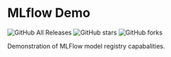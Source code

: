 # MLflow Demo

![GitHub All Releases](https://img.shields.io/github/downloads/TibbersHao/mlflow_demo/total.svg)
![GitHub stars](https://img.shields.io/github/stars/TibbersHao/mlflow_demo.svg?style=social)
![GitHub forks](https://img.shields.io/github/forks/TibbersHao/mlflow_demo.svg?style=social)

Demonstration of MLFlow model registry capabalities.